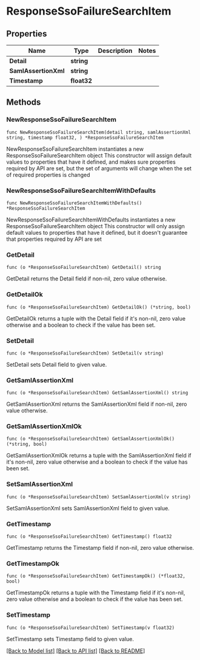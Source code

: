 # ResponseSsoFailureSearchItem

## Properties

Name | Type | Description | Notes
------------ | ------------- | ------------- | -------------
**Detail** | **string** |  | 
**SamlAssertionXml** | **string** |  | 
**Timestamp** | **float32** |  | 

## Methods

### NewResponseSsoFailureSearchItem

`func NewResponseSsoFailureSearchItem(detail string, samlAssertionXml string, timestamp float32, ) *ResponseSsoFailureSearchItem`

NewResponseSsoFailureSearchItem instantiates a new ResponseSsoFailureSearchItem object
This constructor will assign default values to properties that have it defined,
and makes sure properties required by API are set, but the set of arguments
will change when the set of required properties is changed

### NewResponseSsoFailureSearchItemWithDefaults

`func NewResponseSsoFailureSearchItemWithDefaults() *ResponseSsoFailureSearchItem`

NewResponseSsoFailureSearchItemWithDefaults instantiates a new ResponseSsoFailureSearchItem object
This constructor will only assign default values to properties that have it defined,
but it doesn't guarantee that properties required by API are set

### GetDetail

`func (o *ResponseSsoFailureSearchItem) GetDetail() string`

GetDetail returns the Detail field if non-nil, zero value otherwise.

### GetDetailOk

`func (o *ResponseSsoFailureSearchItem) GetDetailOk() (*string, bool)`

GetDetailOk returns a tuple with the Detail field if it's non-nil, zero value otherwise
and a boolean to check if the value has been set.

### SetDetail

`func (o *ResponseSsoFailureSearchItem) SetDetail(v string)`

SetDetail sets Detail field to given value.


### GetSamlAssertionXml

`func (o *ResponseSsoFailureSearchItem) GetSamlAssertionXml() string`

GetSamlAssertionXml returns the SamlAssertionXml field if non-nil, zero value otherwise.

### GetSamlAssertionXmlOk

`func (o *ResponseSsoFailureSearchItem) GetSamlAssertionXmlOk() (*string, bool)`

GetSamlAssertionXmlOk returns a tuple with the SamlAssertionXml field if it's non-nil, zero value otherwise
and a boolean to check if the value has been set.

### SetSamlAssertionXml

`func (o *ResponseSsoFailureSearchItem) SetSamlAssertionXml(v string)`

SetSamlAssertionXml sets SamlAssertionXml field to given value.


### GetTimestamp

`func (o *ResponseSsoFailureSearchItem) GetTimestamp() float32`

GetTimestamp returns the Timestamp field if non-nil, zero value otherwise.

### GetTimestampOk

`func (o *ResponseSsoFailureSearchItem) GetTimestampOk() (*float32, bool)`

GetTimestampOk returns a tuple with the Timestamp field if it's non-nil, zero value otherwise
and a boolean to check if the value has been set.

### SetTimestamp

`func (o *ResponseSsoFailureSearchItem) SetTimestamp(v float32)`

SetTimestamp sets Timestamp field to given value.



[[Back to Model list]](../README.md#documentation-for-models) [[Back to API list]](../README.md#documentation-for-api-endpoints) [[Back to README]](../README.md)


